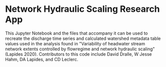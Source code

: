 # Network Hydraulic Scaling Research App

This Jupyter Notebook and the files that accompany it can be used to recreate the discharge time series and calculated watershed metadata table values used in the analysis found in "Variability of headwater stream network extents controlled by flowregime and network hydraulic scaling" (Lapides 2020). Contributors to this code include David Dralle, W Jesse Hahm, DA Lapides, and CD Leclerc. 
